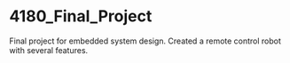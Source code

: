 # 4180_Final_Project
Final project for embedded system design. Created a remote control robot with several features.
